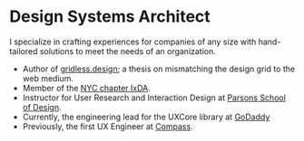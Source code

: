 # Design Systems Architect

I specialize in crafting experiences for companies of any size with hand-tailored solutions to meet the needs of an organization.

- Author of [gridless.design](https://gridless.design); a thesis on mismatching the design grid to the web medium.
- Member of the [NYC chapter IxDA](https://www.ixdanyc.org/). 
- Instructor for User Research and Interaction Design at [Parsons School of Design](https://cpe.newschool.edu/public/category/courseCategoryCertificateProfile.do?method=load&certificateId=1012459).
- Currently, the engineering lead for the UXCore library at [GoDaddy](https://www.godaddy.com/)
- Previously, the first UX Engineer at [Compass](https://www.compass.com/).
